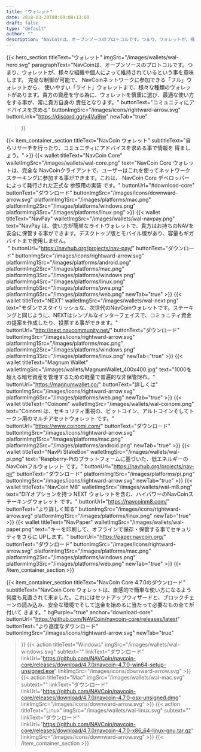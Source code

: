 ```yaml
---
title: "ウォレット"
date: 2018-03-20T08:09:08+13:00
draft: false
type: "default"
author: ""
description: "NavCoinは、オープンソースのプロトコルです。つまり、ウォレットが、様々な組織や個人によって維持されているという事を意味します。"
---
```


<script src="https://ajax.googleapis.com/ajax/libs/jquery/3.3.1/jquery.min.js"></script>
{{< hero_section
titleText="ウォレット"
imgSrc="/images/wallets/wal-hero.svg"
paragraphText="NavCoinは、オープンソースのプロトコルです。つまり、ウォレットが、様々な組織や個人によって維持されているという事を意味します。 完全な制御が可能で、 NavCoinネットワークに参加できる「フル」ウォレットから、 使いやすい「ライト」ウォレットまで、様々な種類のウォレットがあります。貴方の資産を守る為に、ウォレットを慎重に選び、最適な使い方をする事が、常に貴方自身の&nbsp;責任となります。"
buttonText="コミュニティにアドバイスを求める"
buttonImgSrc="/images/icons/rightward-arrow.svg"
buttonLink="https://discord.gg/y4Vu9jw"
newTab="true"
>}}

{{< item_container_section
    titleText="NavCoin ウォレット"
    subtitleText="自らリサーチを行ったり、コミュニティにアドバイスを求める事で情報を&nbsp;得ましょう。"
    >}}
    {{< wallet
        titleText="NavCoin Core"
        walletImgSrc="/images/wallets/wal-core.png"
        text="NavCoin Core ウォレットは、完全な NavCoinクライアントで、ユーザーはこれを使ってネットワークステーキングに参加する事ができます。これは、 NavCoin Core デベロッパーによって発行された正式な 参照用の実装&nbsp;です。"
        buttonUrl="#download-core"
        buttonText="ダウンロード"
        buttonImgSrc="/images/icons/downward-arrow.svg"
        platformImg1Src="/images/platforms/mac.png"
        platformImg2Src="/images/platforms/windows.png"
        platformImg3Src="/images/platforms/linux.png"
    >}}
    {{< wallet
        titleText="NavPay"
        walletImgSrc="/images/wallets/wal-navpay.png"
        text="NavPay は、使い方が簡単なライトウォレットで、貴方はお持ちのNAVを安全に保管する事ができます。デスクトップ版とモバイル版があり、容量もギガバイトまで使用しません。<br>&nbsp;"
        buttonUrl="https://navhub.org/projects/nav-pay/"
        buttonText="ダウンロード"
        buttonImgSrc="/images/icons/rightward-arrow.svg"
        platformImg1Src="/images/platforms/android.png"
        platformImg2Src="/images/platforms/mac.png"
        platformImg3Src="/images/platforms/windows.png"
        platformImg4Src="/images/platforms/linux.png"
        platformImg5Src="/images/platforms/pwa.png"
        platformImg6Src="/images/platforms/web.png"
        newTab="true"
    >}}
    {{< wallet
        titleText="NEXT"
        walletImgSrc="/images/wallets/wal-next.png"
        text="モダンでスタイリッシュな、次世代のNavCoinウォレットです。ステーキングと同じように、NEXTはシンプルなインターフェイスで、コミュニティ資金の提案を作成したり、投票する事ができます。"
        buttonUrl="http://next.navcommunity.net/"
        buttonText="ダウンロード"
        buttonImgSrc="/images/icons/rightward-arrow.svg"
        platformImg1Src="/images/platforms/mac.png"
        platformImg2Src="/images/platforms/windows.png"
        platformImg3Src="/images/platforms/linux.png"
        newTab="true"
    >}}
    {{< wallet
        titleText="Magnum Wallet"
        walletImgSrc="/images/wallets/MagnumWallet_400x400.jpg"
        text="1000を超える暗号資産を管理するための軽量で普遍的な非保管財布。"
        buttonUrl="https://magnumwallet.co/"
        buttonText="詳しくは"
        buttonImgSrc="/images/icons/rightward-arrow.svg"
        platformImg6Src="/images/platforms/web.png"
        newTab="true"
    >}}
    {{< wallet
        titleText="Coinomi"
        walletImgSrc="/images/wallets/wal-coinomi.png"
        text="Coinomi は、セキュリティ重視の、ビットコイン、アルトコインそしてトークン用のマルチアセットウォレット&nbsp;です。"
        buttonUrl="https://www.coinomi.com/"
        buttonText="ダウンロード"
        buttonImgSrc="/images/icons/rightward-arrow.svg"
        platformImg1Src="/images/platforms/mac.png"
        platformImg2Src="/images/platforms/android.png"
        newTab="true"
    >}}
    {{< wallet
        titleText="NavPi StakeBox"
        walletImgSrc="/images/wallets/wal-pi.png"
        text="Raspberry-Piのプラットフォームに基づいた、低エネルギーのNavCoinフルウォレット&nbsp;です。"
        buttonUrl="https://navhub.org/projects/nav-pi/"
        buttonText="ダウンロード"
        platformImg1Src="/images/platforms/pi.png"
        buttonImgSrc="/images/icons/rightward-arrow.svg"
        newTab="true"
    >}}
    {{< wallet
        titleText="NavCoin M8"
        walletImgSrc="/images/wallets/wal-m8.png"
        text="DIYオプションを持つ NEXT ウォレットを含む、ハイパワーのNavCoinステーキングウォレット&nbsp;です。"
        buttonUrl="https://navcoinm8.com/"
        buttonText="より詳しく知る"
        buttonImgSrc="/images/icons/rightward-arrow.svg"
        platformImg1Src="/images/platforms/linux.png"
        newTab="true"
    >}}
    {{< wallet
        titleText="NavPaper"
        walletImgSrc="/images/wallets/wal-paper.png"
        text="キーを印刷して、オフラインで保存・保管する事でセキュリティをさらに&nbsp;UPします。"
        buttonUrl="https://paper.navcoin.org/"
        buttonText="ダウンロード"
        buttonImgSrc="/images/icons/rightward-arrow.svg"
        platformImg1Src="/images/platforms/mac.png"
        platformImg2Src="/images/platforms/windows.png"
        platformImg3Src="/images/platforms/web.png"
        newTab="true"
    >}}
{{< /item_container_section >}}

{{< item_container_section
    titleText="NavCoin Core 4.7.0のダウンロード"
    subtitleText="NavCoin Core ウォレットは、直感的で簡単な使い方になるよう何度も見直されて来ました。これにはセットアップウィザードと、ブロックチェーンの読み込み、安全な環境でそして送金を始めるに当たって必要なもの全てが付いて&nbsp;きます。"
    bgPurple="true"
    anchor="download-core"
    buttonUrl="https://github.com/NAVCoin/navcoin-core/releases/latest"
    buttonText="より高度なダウンロード"
    buttonImgSrc="/images/icons/rightward-arrow.svg"
    newTab="true"
>}}
    {{< action
        titleText="Windows"
        imgSrc="/images/wallets/wal-windows.svg"
        subtext=""
        linkText="ダウンロード"
        linkUrl="https://github.com/NAVCoin/navcoin-core/releases/download/4.7.0/navcoin-4.7.0-win64-setup-unsigned.exe"
        linkImgSrc="/images/icons/downward-arrow.svg"
    >}}
    {{< action
        titleText="Mac"
        imgSrc="/images/wallets/wal-mac.svg"
        subtext=""
        linkText="ダウンロード"
        linkUrl="https://github.com/NAVCoin/navcoin-core/releases/download/4.7.0/navcoin-4.7.0-osx-unsigned.dmg"
        linkImgSrc="/images/icons/downward-arrow.svg"
    >}}
    {{< action                 
        titleText="Linux"
        imgSrc="/images/wallets/wal-linux.svg"
        subtext=""
        linkText="ダウンロード"
        linkUrl="https://github.com/NAVCoin/navcoin-core/releases/download/4.7.0/navcoin-4.7.0-x86_64-linux-gnu.tar.gz"
        linkImgSrc="/images/icons/downward-arrow.svg"
    >}}
{{< /item_container_section >}}


<script>
$("a[href^='#']").click(function(e) {
	e.preventDefault();

	var position = $($(this).attr("href")).offset().top;

	$("body, html").animate({
		scrollTop: position
	} /* speed */ );
});
</script>
